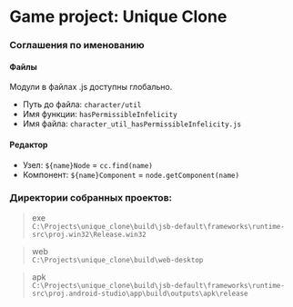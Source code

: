 # Game project: Unique Clone

### Соглашения по именованию
#### Файлы
Модули в файлах .js доступны глобально.  
* Путь до файла: `character/util`  
* Имя функции: `hasPermissibleInfelicity`  
* Имя файла: `character_util_hasPermissibleInfelicity.js`

#### Редактор
* Узел: `${name}Node` = `cc.find(name)`
* Компонент: `${name}Component` = `node.getComponent(name)`

### Директории собранных проектов:
> exe  
`C:\Projects\unique_clone\build\jsb-default\frameworks\runtime-src\proj.win32\Release.win32`

> web  
`C:\Projects\unique_clone\build\web-desktop`

> apk  
`C:\Projects\unique_clone\build\jsb-default\frameworks\runtime-src\proj.android-studio\app\build\outputs\apk\release`
